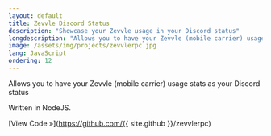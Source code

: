 ```yaml
---
layout: default
title: Zevvle Discord Status
description: "Showcase your Zevvle usage in your Discord status"
longdescription: "Allows you to have your Zevvle (mobile carrier) usage stats as your Discord status"
image: /assets/img/projects/zevvlerpc.jpg
lang: JavaScript
ordering: 12
---
```


Allows you to have your Zevvle (mobile carrier) usage stats as your Discord status

Written in <i class="fab fa-node-js" aria-hidden="true"></i> NodeJS.

[View Code &raquo;](https://github.com/{{ site.github }}/zevvlerpc)
